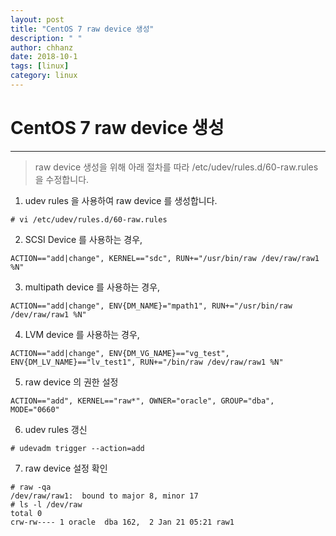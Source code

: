 ```yaml
---
layout: post
title: "CentOS 7 raw device 생성"
description: " "
author: chhanz
date: 2018-10-1
tags: [linux]
category: linux
---
```


# CentOS 7 raw device 생성
* * * 
>raw device 생성을 위해 아래 절차를 따라 /etc/udev/rules.d/60-raw.rules 을 수정합니다.   

1. udev rules 을 사용하여 raw device 를 생성합니다.   
~~~
# vi /etc/udev/rules.d/60-raw.rules
~~~
2. SCSI Device 를 사용하는 경우,   
~~~
ACTION=="add|change", KERNEL=="sdc", RUN+="/usr/bin/raw /dev/raw/raw1 %N"
~~~
3. multipath device 를 사용하는 경우,   
~~~
ACTION=="add|change", ENV{DM_NAME}="mpath1", RUN+="/usr/bin/raw /dev/raw/raw1 %N" 
~~~
4. LVM device 를 사용하는 경우,
~~~
ACTION=="add|change", ENV{DM_VG_NAME}=="vg_test", ENV{DM_LV_NAME}=="lv_test1", RUN+="/bin/raw /dev/raw/raw1 %N"
~~~
5. raw device 의 권한 설정   
~~~
ACTION=="add", KERNEL=="raw*", OWNER="oracle", GROUP="dba", MODE="0660"
~~~
6. udev rules 갱신   
~~~
# udevadm trigger --action=add
~~~
7. raw device 설정 확인   
~~~
# raw -qa
/dev/raw/raw1:  bound to major 8, minor 17
# ls -l /dev/raw
total 0
crw-rw---- 1 oracle  dba 162,  2 Jan 21 05:21 raw1
~~~
